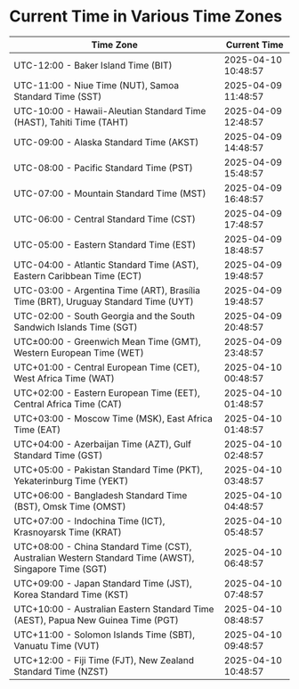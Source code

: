 # Current Time in Various Time Zones

| Time Zone | Current Time |
|-----------|--------------|
| UTC-12:00 - Baker Island Time (BIT) | 2025-04-10 10:48:57 |
| UTC-11:00 - Niue Time (NUT), Samoa Standard Time (SST) | 2025-04-09 11:48:57 |
| UTC-10:00 - Hawaii-Aleutian Standard Time (HAST), Tahiti Time (TAHT) | 2025-04-09 12:48:57 |
| UTC-09:00 - Alaska Standard Time (AKST) | 2025-04-09 14:48:57 |
| UTC-08:00 - Pacific Standard Time (PST) | 2025-04-09 15:48:57 |
| UTC-07:00 - Mountain Standard Time (MST) | 2025-04-09 16:48:57 |
| UTC-06:00 - Central Standard Time (CST) | 2025-04-09 17:48:57 |
| UTC-05:00 - Eastern Standard Time (EST) | 2025-04-09 18:48:57 |
| UTC-04:00 - Atlantic Standard Time (AST), Eastern Caribbean Time (ECT) | 2025-04-09 19:48:57 |
| UTC-03:00 - Argentina Time (ART), Brasília Time (BRT), Uruguay Standard Time (UYT) | 2025-04-09 19:48:57 |
| UTC-02:00 - South Georgia and the South Sandwich Islands Time (SGT) | 2025-04-09 20:48:57 |
| UTC±00:00 - Greenwich Mean Time (GMT), Western European Time (WET) | 2025-04-09 23:48:57 |
| UTC+01:00 - Central European Time (CET), West Africa Time (WAT) | 2025-04-10 00:48:57 |
| UTC+02:00 - Eastern European Time (EET), Central Africa Time (CAT) | 2025-04-10 01:48:57 |
| UTC+03:00 - Moscow Time (MSK), East Africa Time (EAT) | 2025-04-10 01:48:57 |
| UTC+04:00 - Azerbaijan Time (AZT), Gulf Standard Time (GST) | 2025-04-10 02:48:57 |
| UTC+05:00 - Pakistan Standard Time (PKT), Yekaterinburg Time (YEKT) | 2025-04-10 03:48:57 |
| UTC+06:00 - Bangladesh Standard Time (BST), Omsk Time (OMST) | 2025-04-10 04:48:57 |
| UTC+07:00 - Indochina Time (ICT), Krasnoyarsk Time (KRAT) | 2025-04-10 05:48:57 |
| UTC+08:00 - China Standard Time (CST), Australian Western Standard Time (AWST), Singapore Time (SGT) | 2025-04-10 06:48:57 |
| UTC+09:00 - Japan Standard Time (JST), Korea Standard Time (KST) | 2025-04-10 07:48:57 |
| UTC+10:00 - Australian Eastern Standard Time (AEST), Papua New Guinea Time (PGT) | 2025-04-10 08:48:57 |
| UTC+11:00 - Solomon Islands Time (SBT), Vanuatu Time (VUT) | 2025-04-10 09:48:57 |
| UTC+12:00 - Fiji Time (FJT), New Zealand Standard Time (NZST) | 2025-04-10 10:48:57 |
